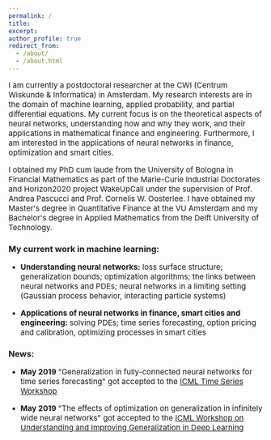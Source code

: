 ```yaml
---
permalink: /
title: 
excerpt:
author_profile: true
redirect_from: 
  - /about/
  - /about.html
---
```

<p style="font-size:15px">
I am currently a postdoctoral researcher at the CWI (Centrum Wiskunde & Informatica) in Amsterdam. My research interests are in the domain of machine learning, applied probability, and partial differential equations. My current focus is on the theoretical aspects of neural networks, understanding how and why they work, and their applications in mathematical finance and engineering. Furthermore, I am interested in the applications of neural networks in finance, optimization and smart cities. 
</p>

<p style="font-size:15px">
I obtained my PhD cum laude from the University of Bologna in Financial Mathematics as part of the Marie-Curie Industrial Doctorates and Horizon2020 project WakeUpCall under the supervision of Prof. Andrea Pascucci and Prof. Cornelis W. Oosterlee. I have obtained my Master's degree in Quantitative Finance at the VU Amsterdam and my Bachelor's degree in Applied Mathematics from the Delft University of Technology. 
</p>

<h3>My current work in machine learning:</h3>
<ul>
<li><p style="font-size:15px"><b>Understanding neural networks:</b> loss surface structure; generalization bounds; optimization algorithms; the links between neural networks and PDEs; neural networks in a limiting setting (Gaussian process behavior, interacting particle systems)</p></li>
<li><p style="font-size:15px"><b>Applications of neural networks in finance, smart cities and engineering:</b> solving PDEs; time series forecasting, option pricing and calibration, optimizing processes in smart cities </p></li>
</ul>

<h3>News:</h3>
<ul>
<li><p style="font-size:15px"><b>May 2019 </b> "Generalization in fully-connected neural networks for time series forecasting" got accepted to the <a href="http://roseyu.com/time-series-workshop/" style="text-decoration:underline;"> ICML Time Series Workshop</a></p></li>
<li><p style="font-size:15px"><b>May 2019 </b> "The effects of optimization on generalization in infinitely wide neural networks" got accepted to the <a href="https://sites.google.com/view/icml2019-generalization/home" style = "text-decoration:underline;">ICML Workshop on Understanding and Improving Generalization in Deep Learning</a></p></li>
</ul>


